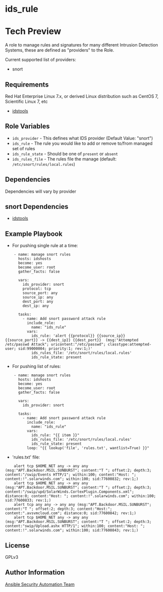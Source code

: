 ids_rule
===========

# Tech Preview

A role to manage rules and signatures for many different Intrusion Detection
Systems, these are defined as "providers" to the Role.

Current supported list of providers:
* snort

Requirements
------------

Red Hat Enterprise Linux 7.x, or derived Linux distribution such as CentOS 7,
Scientific Linux 7, etc

* [idstools](https://idstools.readthedocs.io/en/latest/)

Role Variables
--------------

* `ids_provider` - This defines what IDS provider (Default Value: "snort")
* `ids_rule` - The rule you would like to add or remove to/from managed set of
   rules
* `ids_rule_state` - Should be one of `present` or `absent`
* `ids_rules_file` - The rules file the manage (default:
  `/etc/snort/rules/local.rules`)

Dependencies
------------

Dependencies will vary by provider

## snort Dependencies

* [idstools](https://idstools.readthedocs.io/en/latest/)


Example Playbook
----------------

* For pushing single rule at a time:

```
    - name: manage snort rules
      hosts: idshosts
      become: yes
      become_user: root
      gather_facts: false

      vars:
        ids_provider: snort
        protocol: tcp
        source_port: any
        source_ip: any
        dest_port: any
        dest_ip: any

      tasks:
        - name: Add snort password attack rule
          include_role:
            name: "ids_rule"
          vars:
            ids_rule: 'alert {{protocol}} {{source_ip}} {{source_port}} -> {{dest_ip}} {{dest_port}}  (msg:"Attempted /etc/passwd Attack"; uricontent:"/etc/passwd"; classtype:attempted-user; sid:99000004; priority:1; rev:1;)'
            ids_rules_file: '/etc/snort/rules/local.rules'
            ids_rule_state: present
```

* For pushing list of rules:

```
    - name: manage snort rules
      hosts: idshosts
      become: yes
      become_user: root
      gather_facts: false

      vars:
        ids_provider: snort

      tasks:
        - name: Add snort password attack rule
          include_role:
            name: "ids_rule"
          vars:
            ids_rule: "{{ item }}"
            ids_rules_file: '/etc/snort/rules/local.rules'
            ids_rule_state: present
          loop: "{{ lookup('file', 'rules.txt', wantlist=True) }}"
```

* 'rules.txt' file:

```
    alert tcp $HOME_NET any -> any any (msg:"APT.Backdoor.MSIL.SUNBURST"; content:"T "; offset:2; depth:3; content:"/swip/Events HTTP/1"; within:100; content:"Host: "; content:!".solarwinds.com"; within:100; sid:77600832; rev:1;)
    alert tcp $HOME_NET any -> any any (msg:"APT.Backdoor.MSIL.SUNBURST"; content:"T "; offset:2; depth:3; content:"/swip/upd/SolarWinds.CortexPlugin.Components.xml"; distance:0; content:"Host: "; content:!".solarwinds.com"; within:100; sid:77600833; rev:1;)
    alert tcp any any -> any any (msg:"APT.Backdoor.MSIL.SUNBURST"; content:"T "; offset:2; depth:3; content:"Host:"; content:".avsvmcloud.com"; distance:0; sid:77600842; rev:1;)
    alert tcp $HOME_NET any -> any any (msg:"APT.Backdoor.MSIL.SUNBURST"; content:"T "; offset:2; depth:3; content:"swip/Upload.ashx HTTP/1"; within:100; content:"Host: "; content:!".solarwinds.com"; within:100; sid:77600843; rev:1;)
```

License
-------

GPLv3

Author Information
------------------

[Ansible Security Automation Team](https://github.com/ansible-security)
